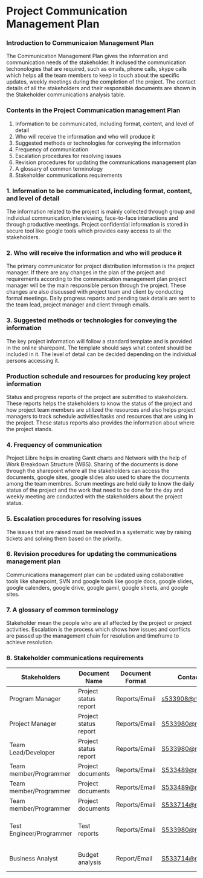 # Project Communication Management Plan 

### Introduction to Communicaion Management Plan 

The Communication Management Plan gives the information and communication needs of the stakeholder. It inclused the communication techonologies that are required, such as emails, phone calls, skype calls which helps all the team members to keep in touch about the specific updates, weekly meetings during the completion of the project. The contact details of all the stakeholders and their responsible documents are shown in the Stakeholder communications analysis table.

### Contents in the Project Communication management Plan
1. Information to be communicated, including format, content, and level of detail
2. Who will receive the information and who will produce it
3. Suggested methods or technologies for conveying the information
4. Frequency of communication
5. Escalation procedures for resolving issues
6. Revision procedures for updating the communications management plan
7. A glossary of common terminology
8. Stakeholder communications requirements


### 1. Information to be communicated, including format, content, and level of detail

The information related to the project is mainly collected through group and individual communication,interviewing, face-to-face interactions and through productive meetings. Project confidential information is stored in secure tool like google tools which provides easy access to all the stakeholders.

### 2. Who will receive the information and who will produce it

The primary communicator for project distribution information is the project manager. If there are any changes in the plan of the project and requirements according to the communication management plan project manager will be the main responsible person through the project. These changes are also discussed with project team and client by conducting formal meetings. Daily progress reports and pending task details are sent to the team lead, project manager and client through emails.

### 3. Suggested methods or technologies for conveying the information

The key project information will follow a standard template and is provided in the online sharepoint. The template should says what content should be included in it. The level of detail can be decided depending on the individual persons accessing it.


### Production schedule and resources for producing key project information

Status and progress reports of the project are submitted to stakeholders. These reports helps the stakeholders to know the status of the project and how project team members are utilized the resources and also helps project managers to track schedule activities/tasks and resources that are using in the project. These status reports also provides the information about where the project stands.


### 4. Frequency of communication

Project Libre helps in creating Gantt charts and Network with the help of Work Breakdown Structure (WBS). Sharing of the documents is done through the sharepoint where all the stakeholders can access the documents, google sites, google slides also used to share the documents among the team membres. Scrum meetings are held daily to know the daily status of the project and the work that need to be done for the day and weekly meeting are conducted with the stakeholders about the project status.


### 5. Escalation procedures for resolving issues

The issues that are raised must be resolved in a systematic way by raising tickets and solving them based on the priority.

### 6. Revision procedures for updating the communications management plan

Communications management plan can be updated using collaborative tools like sharepoint, SVN and google tools like google docs, google slides, google calenders, google drive, google gamil, google sheets, and google sites.


### 7. A glossary of common terminology

Stakeholder mean the people who are all affected by the project or project activities.
Escalation is the process which shows how issues and conflicts are passed up the management chain for resolution and timeframe to achieve resolution.


### 8. Stakeholder communications requirements
 
Stakeholders|Document Name|Document Format|Contact Person|Due Date|
---|---|--|--|--|
Program Manager	|Project status report |Reports/Email |s533908@nwmissouri.edu |Every MOnday
Project Manager |Project status report |Reports/Email |S533980@nwmissouri.edu |Every Monday
Team Lead/Developer |Project status report |Reports/Email |S533980@nwmissouri.edu |Every Monday
Team member/Programmer |Project documents |Reports/Email |S533489@nwmissouri.edu |Every Monday
Team member/Programmer |Project documents |Reports/Email |S533489@nwmissouri.edu| Every Monday 
Team member/Programmer |Project documents |Reports/Email |S533714@nwmissouri.edu|Every Monday
Test Engineer/Programmer |Test reports |Reports/Email |S533980@nwmissouri.edu |End of the each task
Business Analyst |Budget analysis |Report/Email |S533714@nwmissouri.edu |Before Project Starts
